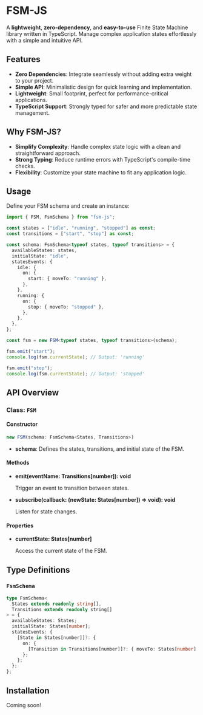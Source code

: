 # FSM-JS

A **lightweight**, **zero-dependency**, and **easy-to-use** Finite State Machine library written in TypeScript. Manage complex application states effortlessly with a simple and intuitive API.

## Features

- **Zero Dependencies**: Integrate seamlessly without adding extra weight to your project.
- **Simple API**: Minimalistic design for quick learning and implementation.
- **Lightweight**: Small footprint, perfect for performance-critical applications.
- **TypeScript Support**: Strongly typed for safer and more predictable state management.

## Why FSM-JS?

- **Simplify Complexity**: Handle complex state logic with a clean and straightforward approach.
- **Strong Typing**: Reduce runtime errors with TypeScript's compile-time checks.
- **Flexibility**: Customize your state machine to fit any application logic.

## Usage

Define your FSM schema and create an instance:

```typescript
import { FSM, FsmSchema } from "fsm-js";

const states = ["idle", "running", "stopped"] as const;
const transitions = ["start", "stop"] as const;

const schema: FsmSchema<typeof states, typeof transitions> = {
  availableStates: states,
  initialState: "idle",
  statesEvents: {
    idle: {
      on: {
        start: { moveTo: "running" },
      },
    },
    running: {
      on: {
        stop: { moveTo: "stopped" },
      },
    },
  },
};

const fsm = new FSM<typeof states, typeof transitions>(schema);

fsm.emit("start");
console.log(fsm.currentState); // Output: 'running'

fsm.emit("stop");
console.log(fsm.currentState); // Output: 'stopped'
```

## API Overview

### Class: `FSM`

#### Constructor

```typescript
new FSM(schema: FsmSchema<States, Transitions>)
```

- **schema**: Defines the states, transitions, and initial state of the FSM.

#### Methods

- **emit(eventName: Transitions[number]): void**

  Trigger an event to transition between states.

- **subscribe(callback: (newState: States[number]) => void): void**

  Listen for state changes.

#### Properties

- **currentState: States[number]**

  Access the current state of the FSM.

## Type Definitions

### `FsmSchema`

```typescript
type FsmSchema<
  States extends readonly string[],
  Transitions extends readonly string[]
> = {
  availableStates: States;
  initialState: States[number];
  statesEvents: {
    [State in States[number]]?: {
      on: {
        [Transition in Transitions[number]]?: { moveTo: States[number] };
      };
    };
  };
};
```

## Installation

Coming soon!
